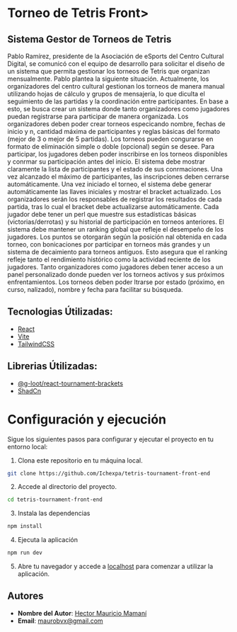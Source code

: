 # Torneo de Tetris Front> 
## Sistema Gestor de Torneos de Tetris
Pablo Ramírez, presidente de la Asociación de eSports del Centro Cultural Digital, se
comunicó con el equipo de desarrollo para solicitar el diseño de un sistema que permita
gestionar los torneos de Tetris que organizan mensualmente. Pablo plantea la siguiente
situación.
Actualmente, los organizadores del centro cultural gestionan los torneos de manera manual
utilizando hojas de cálculo y grupos de mensajería, lo que diculta el seguimiento de las
partidas y la coordinación entre participantes.
En base a esto, se busca crear un sistema donde tanto organizadores como jugadores
puedan registrarse para participar de manera organizada.
Los organizadores deben poder crear torneos especicando nombre, fechas de inicio y n,
cantidad máxima de participantes y reglas básicas del formato (mejor de 3 o mejor de 5
partidas). Los torneos pueden congurarse en formato de eliminación simple o doble
(opcional) según se desee.
Para participar, los jugadores deben poder inscribirse en los torneos disponibles y
conrmar su participación antes del inicio. El sistema debe mostrar claramente la lista de
participantes y el estado de sus conrmaciones. Una vez alcanzado el máximo de
participantes, las inscripciones deben cerrarse automáticamente.
Una vez iniciado el torneo, el sistema debe generar automáticamente las llaves iniciales y
mostrar el bracket actualizado. Los organizadores serán los responsables de registrar los
resultados de cada partida, tras lo cual el bracket debe actualizarse automáticamente.
Cada jugador debe tener un perl que muestre sus estadísticas básicas (victorias/derrotas)
y su historial de participación en torneos anteriores. El sistema debe mantener un ranking
global que refleje el desempeño de los jugadores. Los puntos se otorgarán según la
posición nal obtenida en cada torneo, con bonicaciones por participar en torneos más
grandes y un sistema de decaimiento para torneos antiguos. Esto asegura que el ranking
refleje tanto el rendimiento histórico como la actividad reciente de los jugadores.
Tanto organizadores como jugadores deben tener acceso a un panel personalizado donde
pueden ver los torneos activos y sus próximos enfrentamientos. Los torneos deben poder
ltrarse por estado (próximo, en curso, nalizado), nombre y fecha para facilitar su
búsqueda.

## Tecnologias Útilizadas:

* [React](https://es.react.dev/)
* [Vite](https://vitejs.dev/)
* [TailwindCSS](https://tailwindcss.com/)

## Librerias Útilizadas:

* [@g-loot/react-tournament-brackets](https://www.npmjs.com/package/@g-loot/react-tournament-brackets)
* [ShadCn](https://ui.shadcn.com/)

# Configuración y ejecución

Sigue los siguientes pasos para configurar y ejecutar el proyecto en tu entorno local:

1. Clona este repositorio en tu máquina local.

```bash
git clone https://github.com/Ichexpa/tetris-tournament-front-end
```
2. Accede al directorio del proyecto.
```bash
cd tetris-tournament-front-end
```
3. Instala las dependencias
 ```bash
npm install
  ```
4. Ejecuta la aplicación
 ```bash
npm run dev
 ```

5. Abre tu navegador y accede a [localhost](#) para comenzar a utilizar la aplicación.
## Autores

- **Nombre del Autor**: [Hector Mauricio Mamaní](https://github.com/ichexpa)
- **Email**: maurobvx@gmail.com